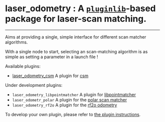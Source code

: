 # laser_odometry : A [`pluginlib`](http://wiki.ros.org/pluginlib)-based package for **laser-scan matching**.
---

Aims at providing a single, simple interface for different scan matcher algorithms.

With a single node to start, selecting an scan-matching algorithm is as simple as setting a parameter in a launch file !

Available plugins:

-  [laser_odometry_csm](https://github.com/artivis/laser_odometry_csm) A plugin for [csm](https://github.com/AndreaCensi/csm)

Under development plugins:

- `laser_odometry_libpointmatcher` A plugin for [libpointmatcher](https://github.com/ethz-asl/libpointmatcher)
- `laser_odometr_polar` A plugin for the [polar scan matcher](https://github.com/ccny-ros-pkg/scan_tools/tree/indigo/polar_scan_matcher)
- `laser_odometry_rf2o` A plugin for the [rf2o odometry](http://wiki.ros.org/rf2o_laser_odometry)

<!-- -  [laser_odometry_libpointmatcher](https://github.com/artivis/laser_odometry_libpointmatcher) -->
<!-- -  [laser_odometry_gpar](https://github.com/artivis/laser_odometry_gpar) -->
<!-- -  [laser_odometr_polar](https://github.com/artivis/laser_odometr_polar) -->
<!-- -  [laser_odometr_rf2o](https://github.com/artivis/laser_odometr_rf2o) -->

To develop your own plugin, please refer to [the plugin instructions](https://github.com/artivis/laser_odometry/wiki/Create-a-plugin).
